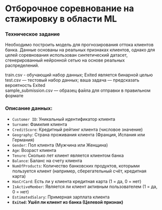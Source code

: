 # Отборочное соревнование на стажировку в области ML

### Техническое задание

Необходимо построить модель для прогнозирования оттока клиентов банка. Данные основаны на реальных признаках клиентов, однако для целей соревнования использован синтетический датасет, сгенерированный нейронной сетью на основе реальных распределений.
 

train.csv - обучающий набор данных; Exited является бинарной целью \
test.csv — тестовый набор данных; ваша задача — предсказать вероятность Exited \
sample_submission.csv — образец файла для отправки в правильном формате


### Описание данных:

- `Customer ID`: Уникальный идентификатор клиента  
- `Surname`: Фамилия клиента  
- `CreditScore`: Кредитный рейтинг клиента (числовое значение)  
- `Geography`: Страна проживания клиента (Франция, Испания или Германия)  
- `Gender`: Пол клиента (Мужчина или Женщина)  
- `Age`: Возраст клиента  
- `Tenure`: Сколько лет клиент является клиентом банка  
- `Balance`: Баланс на счету клиента  
- `NumOfProducts`: Количество банковских продуктов, которыми пользуется клиент (например, сберегательный счёт, кредитная карта)  
- `HasCrCard`: Есть ли у клиента кредитная карта (1 = да, 0 = нет)  
- `IsActiveMember`: Является ли клиент активным пользователем (1 = да, 0 = нет)  
- `EstimatedSalary`: Примерная зарплата клиента  
- **`Exited`: Ушёл ли клиент из банка (Целевой признак)**